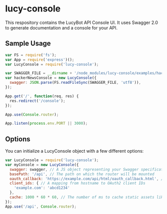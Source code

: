 # lucy-console

This respository contains the LucyBot API Console UI. It uses Swagger 2.0 to generate documentation and a console for your API.

## Sample Usage
```js
var FS = require('fs');
var App = require('express')();
var LucyConsole = require('lucy-console');

var SWAGGER_FILE = __dirname + '/node_modules/lucy-console/examples/hacker_news.json';
var hackerNewsConsole = new LucyConsole({
  swagger: JSON.parse(FS.readFileSync(SWAGGER_FILE, 'utf8')),
});

App.get('/', function(req, res) {
  res.redirect('/console');
});

App.use(Console.router);

App.listen(process.env.PORT || 3000);
```

## Options
You can initialize a LucyConsole object with a few different options:
```js
var LucyConsole = require('lucy-console');
var myConsole = new LucyConsole({
  swagger: swagger, // A JS object representing your Swagger specification
  basePath: '/api', // The path on which the router will be mounted
  oauth_callback: 'https://example.com/api/html/oauth_callback.html', // The URL that the user will be redirected to after authorization. A default callback page is provided at /{basePath}/html/oauth_callback.html
  client_ids: { // A mapping from hostname to OAuth2 client IDs
    'example.com': 'abcd1234'
  },
  cache: 1000 * 60 * 60, // The number of ms to cache static assets like JS and CSS
});
App.use('/api', Console.router);
```
